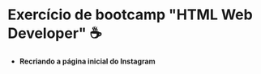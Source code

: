 # Exercício de bootcamp "HTML Web Developer" :coffee:

- **Recriando a página inicial do Instagram**

